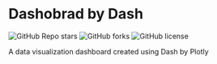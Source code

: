 # Dashobrad by Dash

![GitHub Repo stars](https://img.shields.io/github/stars/Soumyadipta2020/dash_plotly_dashboard?style=social)
![GitHub forks](https://img.shields.io/github/forks/Soumyadipta2020/dash_plotly_dashboard?style=social)
![GitHub license](https://img.shields.io/github/license/Soumyadipta2020/dash_plotly_dashboard)

A data visualization dashboard created using Dash by Plotly
